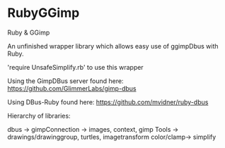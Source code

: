 RubyGGimp
=========

Ruby &amp; GGimp

An unfinished wrapper library which allows easy use of ggimpDbus with Ruby.

'require UnsafeSimplify.rb' to use this wrapper

Using the GimpDBus server found here:   https://github.com/GlimmerLabs/gimp-dbus
                                       
Using DBus-Ruby found here:             https://github.com/mvidner/ruby-dbus

Hierarchy of libraries:

dbus -> gimpConnection -> images, context, gimp Tools -> drawings/drawinggroup, turtles, imagetransform color/clamp-> simplify
